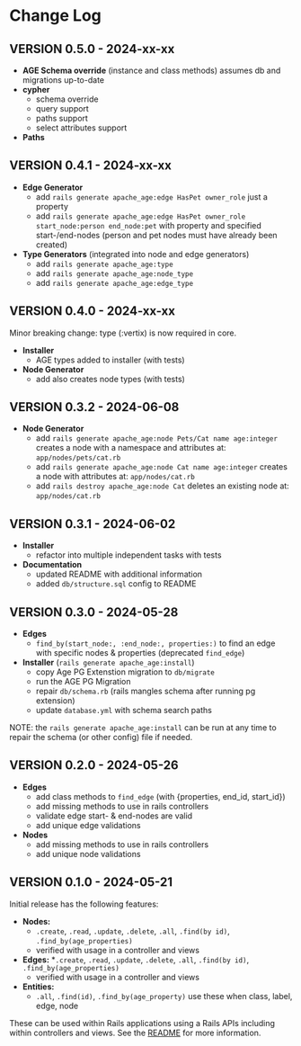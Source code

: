 # Change Log

## VERSION 0.5.0 - 2024-xx-xx

- **AGE Schema override** (instance and class methods) assumes db and migrations up-to-date
- **cypher**
  * schema override
  * query support
  * paths support
  * select attributes support
- **Paths**

## VERSION 0.4.1 - 2024-xx-xx

- **Edge Generator**
  * add `rails generate apache_age:edge HasPet owner_role` just a property
  * add `rails generate apache_age:edge HasPet owner_role start_node:person end_node:pet`
        with property and specified start-/end-nodes (person and pet nodes must have already been created)
- **Type Generators** (integrated into node and edge generators)
  * add `rails generate apache_age:type`
  * add `rails generate apache_age:node_type`
  * add `rails generate apache_age:edge_type`

## VERSION 0.4.0 - 2024-xx-xx

Minor breaking change: type (:vertix) is now required in core.

- **Installer**
  * AGE types added to installer (with tests)
- **Node Generator**
  * add also creates node types (with tests)

## VERSION 0.3.2 - 2024-06-08

- **Node Generator**
  * add `rails generate apache_age:node Pets/Cat name age:integer` creates a node with a namespace and attributes at: `app/nodes/pets/cat.rb`
  * add `rails generate apache_age:node Cat name age:integer` creates a node with attributes at:  `app/nodes/cat.rb`
  * add `rails destroy apache_age:node Cat` deletes an existing node at: `app/nodes/cat.rb`

## VERSION 0.3.1 - 2024-06-02

- **Installer**
  * refactor into multiple independent tasks with tests
- **Documentation**
  * updated README with additional information
  * added `db/structure.sql` config to README

## VERSION 0.3.0 - 2024-05-28

- **Edges**
  * `find_by(start_node:, :end_node:, properties:)` to find an edge with specific nodes & properties (deprecated `find_edge`)
- **Installer** (`rails generate apache_age:install`)
  * copy Age PG Extenstion migration to `db/migrate`
  * run the AGE PG Migration
  * repair `db/schema.rb` (rails mangles schema after running pg extension)
  * update `database.yml` with schema search paths

NOTE: the `rails generate apache_age:install` can be run at any time to repair the schema (or other config) file if needed.

## VERSION 0.2.0 - 2024-05-26

- **Edges**
  * add class methods to `find_edge` (with {properties, end_id, start_id})
  * add missing methods to use in rails controllers
  * validate edge start- & end-nodes are valid
  * add unique edge validations
- **Nodes**
  * add missing methods to use in rails controllers
  * add unique node validations

## VERSION 0.1.0 - 2024-05-21

Initial release has the following features:

- **Nodes:**
  * `.create`, `.read`, `.update`, `.delete`, `.all`, `.find(by id)`, `.find_by(age_properties)`
  * verified with usage in a controller and views
- **Edges:**
  *`.create`, `.read`, `.update`, `.delete`, `.all`, `.find(by id)`, `.find_by(age_properties)`
  * verified with usage in a controller and views
- **Entities:**
  * `.all`, `.find(id)`, `.find_by(age_property)` use these when class, label, edge, node

These can be used within Rails applications using a Rails APIs including within controllers and views.
See the [README](README.md) for more information.
